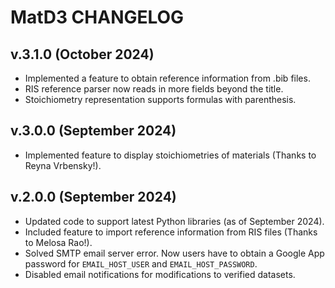 # MatD3 CHANGELOG

## v.3.1.0 (October 2024)

- Implemented a feature to obtain reference information from .bib files.
- RIS reference parser now reads in more fields beyond the title.
- Stoichiometry representation supports formulas with parenthesis.

## v.3.0.0 (September 2024)

- Implemented feature to display stoichiometries of materials (Thanks to Reyna Vrbensky!).

## v.2.0.0 (September 2024)

- Updated code to support latest Python libraries (as of September 2024).
- Included feature to import reference information from RIS files (Thanks to Melosa Rao!).
- Solved SMTP email server error. Now users have to obtain a Google App password for `EMAIL_HOST_USER` and `EMAIL_HOST_PASSWORD`.
- Disabled email notifications for modifications to verified datasets.
